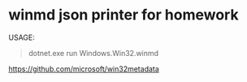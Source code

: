 # winmd json printer for homework

USAGE:
> dotnet.exe run Windows.Win32.winmd

https://github.com/microsoft/win32metadata
